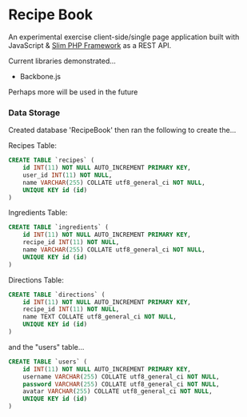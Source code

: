 Recipe Book
==========

An experimental exercise client-side/single page application built with JavaScript & [Slim PHP Framework](http://www.slimframework.com/) as a REST API.

Current libraries demonstrated...

* Backbone.js

Perhaps more will be used in the future

### Data Storage

Created database 'RecipeBook' then ran the following to create the...

Recipes Table:

```sql
CREATE TABLE `recipes` (
    id INT(11) NOT NULL AUTO_INCREMENT PRIMARY KEY,
    user_id INT(11) NOT NULL,
    name VARCHAR(255) COLLATE utf8_general_ci NOT NULL,
    UNIQUE KEY id (id)
)
```

Ingredients Table:

```sql
CREATE TABLE `ingredients` (
    id INT(11) NOT NULL AUTO_INCREMENT PRIMARY KEY,
    recipe_id INT(11) NOT NULL,
    name VARCHAR(255) COLLATE utf8_general_ci NOT NULL,
    UNIQUE KEY id (id)
)
```

Directions Table:

```sql
CREATE TABLE `directions` (
    id INT(11) NOT NULL AUTO_INCREMENT PRIMARY KEY,
    recipe_id INT(11) NOT NULL,
    name TEXT COLLATE utf8_general_ci NOT NULL,
    UNIQUE KEY id (id)
)
```

and the "users" table...

```sql
CREATE TABLE `users` (
    id INT(11) NOT NULL AUTO_INCREMENT PRIMARY KEY,
    username VARCHAR(255) COLLATE utf8_general_ci NOT NULL,
    password VARCHAR(255) COLLATE utf8_general_ci NOT NULL,
    avatar VARCHAR(255) COLLATE utf8_general_ci NOT NULL,
    UNIQUE KEY id (id)
)
```
